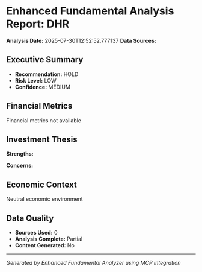 
# Enhanced Fundamental Analysis Report: DHR

**Analysis Date:** 2025-07-30T12:52:52.777137
**Data Sources:**

## Executive Summary
- **Recommendation:** HOLD
- **Risk Level:** LOW
- **Confidence:** MEDIUM

## Financial Metrics
Financial metrics not available

## Investment Thesis
**Strengths:**


**Concerns:**


## Economic Context
Neutral economic environment

## Data Quality
- **Sources Used:** 0
- **Analysis Complete:** Partial
- **Content Generated:** No

---
*Generated by Enhanced Fundamental Analyzer using MCP integration*
